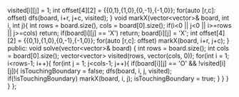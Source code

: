 visited[i][j] = 1;
int offset[4][2] = {{0,1},{1,0},{0,-1},{-1,0}};
for(auto [r,c]: offset)
dfs(board, i+r, j+c, visited);
}
void markX(vector<vector<char>>& board, int i, int j){
int rows = board.size(), cols = board[0].size();
if(i<0 || j<0 || i>=rows || j>=cols)
return;
if(board[i][j] == 'X')
return;
board[i][j] = 'X';
int offset[4][2] = {{0,1},{1,0},{0,-1},{-1,0}};
for(auto [r,c]: offset)
markX(board, i+r, j+c);
}
public:
void solve(vector<vector<char>>& board) {
int rows = board.size();
int cols = board[0].size();
vector<vector<int>> visited(rows, vector<int>(cols, 0));
for(int i = 1; i<rows-1; i++){
for(int j = 1; j<cols-1; j++){
if(board[i][j] == 'O' && !visited[i][j]){
isTouchingBoundary = false;
dfs(board, i, j, visited);
if(!isTouchingBoundary)
markX(board, i, j);
isTouchingBoundary = true;
}
}
}
}
};
```